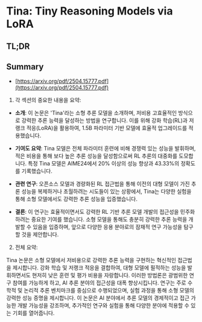 # Tina: Tiny Reasoning Models via LoRA
## TL;DR
## Summary
- [https://arxiv.org/pdf/2504.15777.pdf](https://arxiv.org/pdf/2504.15777.pdf)

1. 각 섹션의 중요한 내용을 요약:

- **소개**: 이 논문은 'Tina'라는 소형 추론 모델을 소개하며, 저비용 고효율적인 방식으로 강력한 추론 능력을 달성하는 방법을 연구합니다. 이를 위해 강화 학습(RL)과 저랭크 적응(LoRA)을 활용하여, 1.5B 파라미터 기반 모델에 효율적 업그레이드를 적용했습니다.

- **기여도 요약**: Tina 모델은 전체 파라미터 훈련에 비해 경쟁력 있는 성능을 발휘하며, 적은 비용을 통해 보다 높은 추론 성능을 달성함으로써 RL 추론의 대중화를 도모합니다. 특정 Tina 모델은 AIME24에서 20% 이상의 성능 향상과 43.33%의 정확도를 기록했습니다.

- **관련 연구**: 오픈소스 모델과 경량화된 RL 접근법을 통해 이전의 대형 모델이 가진 추론 성능을 복제하거나 초월하려는 시도들이 있는 상황에서, Tina는 다양한 실험을 통해 소형 모델에서도 강력한 추론 성능을 입증했습니다.

- **결론**: 이 연구는 효율적이면서도 강력한 RL 기반 추론 모델 개발의 접근성을 민주화하려는 중요한 기여를 했습니다. 소형 모델을 통해도 충분히 강력한 추론 능력을 개발할 수 있음을 입증하며, 앞으로 다양한 응용 분야로의 잠재적 연구 가능성을 탐구할 것을 제안합니다.

2. 전체 요약:

Tina 논문은 소형 모델에서 저비용으로 강력한 추론 능력을 구현하는 혁신적인 접근법을 제시합니다. 강화 학습 및 저랭크 적응을 결합하여, 대형 모델에 필적하는 성능을 발휘하면서도 현저히 낮은 훈련 및 평가 비용을 자랑합니다. 이러한 방법론은 광범위한 연구 참여를 가능하게 하고, AI 추론 분야의 접근성을 대폭 향상시킵니다. 연구는 주로 수학적 및 논리적 추론 벤치마크를 중심으로 수행되었으며, 실험 과정을 통해 소형 모델의 강력한 성능 증명을 제시합니다. 이 논문은 AI 분야에서 추론 모델의 경제적이고 접근 가능한 개발 가능성을 강조하며, 추가적인 연구와 실험을 통해 다양한 분야에 적용할 수 있는 기회를 열어줍니다.